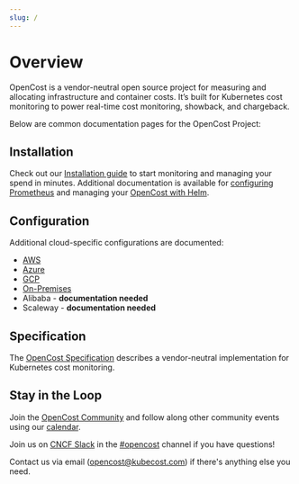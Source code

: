 ```yaml
---
slug: /
---
```


# Overview

OpenCost is a vendor-neutral open source project for measuring and allocating infrastructure and container costs. It’s built for Kubernetes cost monitoring to power real-time cost monitoring, showback, and chargeback.

Below are common documentation pages for the OpenCost Project:

## Installation

Check out our [Installation guide](installation/install) to start monitoring and managing your spend in minutes. Additional documentation is available for [configuring Prometheus](installation/prometheus) and managing your [OpenCost with Helm](installation/helm).


## Configuration

Additional cloud-specific configurations are documented:

* [AWS](configuration/AWS)
* [Azure](configuration/azure-prices)
* [GCP](configuration/gcp-opencost)
* [On-Premises](configuration/on-prem)
* Alibaba - **documentation needed**
* Scaleway - **documentation needed**

## Specification

The [OpenCost Specification](specification) describes a vendor-neutral implementation for Kubernetes cost monitoring.

## Stay in the Loop

Join the [OpenCost Community](community) and follow along other community events using our [calendar](https://calendar.google.com/calendar/u/0/embed?src=c_c0f7q56e5eeod3j89bb320fvjg@group.calendar.google.com&ctz=America/Los_Angeles).

Join us on [CNCF Slack](https://slack.cncf.io/) in the [#opencost](https://cloud-native.slack.com/archives/C03D56FPD4G) channel if you have questions!

Contact us via email (<opencost@kubecost.com>) if there's anything else you need.
